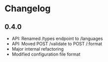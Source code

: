 # Changelog

## 0.4.0

- API: Renamed /types endpoint to /languages
- API: Moved POST /validate to POST /:format
- Major internal refactoring
- Modified configuration file format
